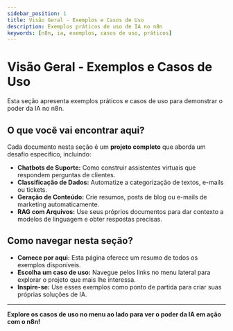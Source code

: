 ```yaml
---
sidebar_position: 1
title: Visão Geral - Exemplos e Casos de Uso
description: Exemplos práticos de uso de IA no n8n
keywords: [n8n, ia, exemplos, casos de uso, práticos]
---
```


# Visão Geral - Exemplos e Casos de Uso

Esta seção apresenta exemplos práticos e casos de uso para demonstrar o poder da IA no n8n.

## O que você vai encontrar aqui?

Cada documento nesta seção é um **projeto completo** que aborda um desafio específico, incluindo:

- **Chatbots de Suporte:** Como construir assistentes virtuais que respondem perguntas de clientes.
- **Classificação de Dados:** Automatize a categorização de textos, e-mails ou tickets.
- **Geração de Conteúdo:** Crie resumos, posts de blog ou e-mails de marketing automaticamente.
- **RAG com Arquivos:** Use seus próprios documentos para dar contexto a modelos de linguagem e obter respostas precisas.

## Como navegar nesta seção?

- **Comece por aqui:** Esta página oferece um resumo de todos os exemplos disponíveis.
- **Escolha um caso de uso:** Navegue pelos links no menu lateral para explorar o projeto que mais lhe interessa.
- **Inspire-se:** Use esses exemplos como ponto de partida para criar suas próprias soluções de IA.

---

**Explore os casos de uso no menu ao lado para ver o poder da IA em ação com o n8n!** 
